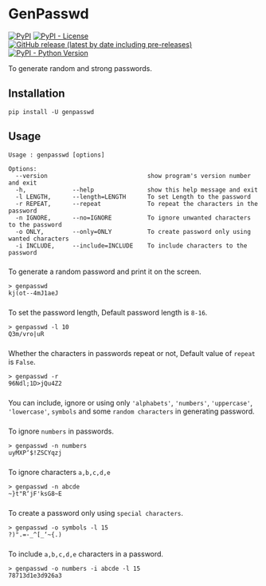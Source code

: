# GenPasswd

[![PyPI](https://img.shields.io/pypi/v/genpasswd)](https://pypi.python.org/pypi/genpasswd)
[![PyPI - License](https://img.shields.io/pypi/l/genpasswd)](https://github.com/Gowthaman1401/GenPasswd/blob/main/LICENSE)
[![GitHub release (latest by date including pre-releases)](https://img.shields.io/github/v/release/Gowthaman1401/GenPasswd?color=orange&include_prereleases)](https://github.com/Gowthaman1401/GenPasswd/releases)
[![PyPI - Python Version](https://img.shields.io/pypi/pyversions/genpasswd?color=red)](https://pypi.python.org/pypi/genpasswd)

To generate random and strong passwords.

## Installation

`pip install -U genpasswd`

## Usage

```
Usage : genpasswd [options]

Options:
  --version                            show program's version number and exit
  -h,             --help               show this help message and exit
  -l LENGTH,      --length=LENGTH      To set Length to the password
  -r REPEAT,      --repeat             To repeat the characters in the password
  -n IGNORE,      --no=IGNORE          To ignore unwanted characters to the password
  -o ONLY,        --only=ONLY          To create password only using wanted characters
  -i INCLUDE,     --include=INCLUDE    To include characters to the password
```

###
To generate a random password and print it on the screen.
```
> genpasswd
kj(ot--4mJ1aeJ
```
###

To set the password length, Default password length is `8-16`.

```
> genpasswd -l 10
Q3m/vro|uR
```
###

Whether the characters in passwords repeat or not,
Default value of `repeat` is `False`.
```
> genpasswd -r
96Ndl;1D>jQu4Z2
```
###

You can include, ignore or using only `'alphabets'`, `'numbers'`, `'uppercase'`, `'lowercase'`, `symbols` and some `random characters` in generating password.
###

To ignore `numbers` in passwords. 

```
> genpasswd -n numbers
uyMXP‘$!ZSCYqzj
```
###
To ignore characters `a,b,c,d,e`
```
> genpasswd -n abcde
~}t"R‘jF'ksG8~E
```
###
To create a password only using `special characters`.

```
> genpasswd -o symbols -l 15
?)".=-_^[_‘~{.)
```
###
To include `a,b,c,d,e` characters in a password.
```
> genpasswd -o numbers -i abcde -l 15
78713d1e3d926a3
```
